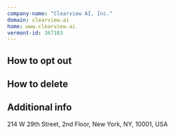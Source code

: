 ```yaml
---
company-name: "Clearview AI, Inc."
domain: clearview.ai
home: www.clearview.ai
vermont-id: 367103
---
```

## How to opt out




## How to delete




## Additional info




214 W 29th Street, 2nd Floor, New York, NY, 10001, USA













